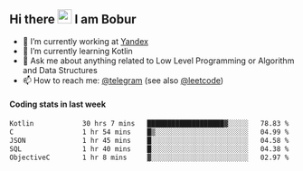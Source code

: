 ## Hi there <img src="https://media.giphy.com/media/hvRJCLFzcasrR4ia7z/giphy.gif" width="25px" height="25px"> I am Bobur

- 💼 I’m currently working at [Yandex](https://yandex.ru/)
- 🌱 I’m currently learning Kotlin
- 💬 Ask me about anything related to Low Level Programming or Algorithm and Data Structures
- 📫 How to reach me: [@telegram](https://t.me/octoant) (see also [@leetcode](https://leetcode.com/octoant/))    

#### Coding stats in last week

<!--START_SECTION:waka-->

```txt
Kotlin            30 hrs 7 mins   ███████████████████▓░░░░░   78.83 %
C                 1 hr 54 mins    █▒░░░░░░░░░░░░░░░░░░░░░░░   04.99 %
JSON              1 hr 45 mins    █░░░░░░░░░░░░░░░░░░░░░░░░   04.58 %
SQL               1 hr 40 mins    █░░░░░░░░░░░░░░░░░░░░░░░░   04.38 %
ObjectiveC        1 hr 8 mins     ▓░░░░░░░░░░░░░░░░░░░░░░░░   02.97 %
```

<!--END_SECTION:waka-->
